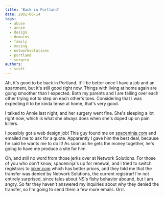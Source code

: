 ```yaml
---
title: 'Back in Portland'
date: 2001-06-14
tags:
  - abuse
  - annie
  - design
  - domains
  - family
  - moving
  - networksolutions
  - portland
  - surgery
authors:
  - scott
---
```


Ah, it's good to be back in Portland. It'll be better once I have a job and an apartment, but it's still good right now. Things with living at home again are going smoother than I expected. Both my parents and I are falling over each other trying not to step on each other's toes. Considering that I was expecting it to be kinda tense at home, that's very good.

I talked to Annie last night, and her surgery went fine. She's sleeping a lot right now, which is what she always does when she's doped up on pain killers.

I possibly got a web design job! This guy found me on [spaceninja.com](http://spaceninja.com/) and emailed me to ask for a quote. Apparently I gave him the best deal, because he said he wants me to do it! As soon as he gets the money together, he's going to have me produce a site for him.

Oh, and still no word from those jerks over at Network Solutions. For those of you who don't know, spaceninja's up for renewal, and I tried to switch registrars to [joker.com](http://www.joker.com/) which has better prices, and they told me that the transfer was denied by Network Solutions, the current registrar! I'm not entirely surprised, since tales about NS's fishy behavior abound, but I am angry. So far they haven't answered my inquiries about why they denied the transfer, so I'm going to send them a few more emails. Grrr.
